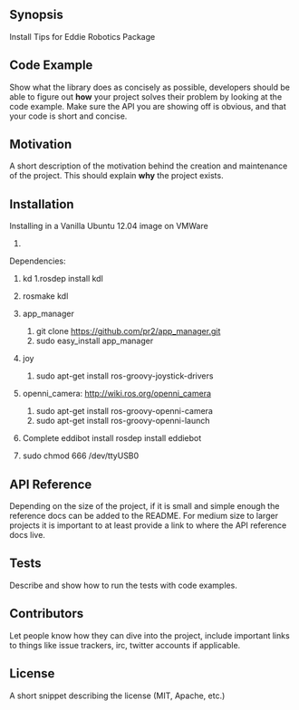 ## Synopsis

Install Tips for Eddie Robotics Package


## Code Example

Show what the library does as concisely as possible, developers should be able to figure out **how** your project solves their problem by looking at the code example. Make sure the API you are showing off is obvious, and that your code is short and concise.

## Motivation

A short description of the motivation behind the creation and maintenance of the project. This should explain **why** the project exists.

## Installation

Installing in a Vanilla Ubuntu 12.04 image on VMWare

1. 

Dependencies:
1. kd
 1.rosdep install kdl
 2. rosmake kdl
2. app_manager
      1. git clone https://github.com/pr2/app_manager.git
      2. sudo easy_install app_manager
3. joy
      1. sudo apt-get install ros-groovy-joystick-drivers
4. openni_camera: http://wiki.ros.org/openni_camera
      1. sudo apt-get install ros-groovy-openni-camera
      2. sudo apt-get install ros-groovy-openni-launch  

5. Complete eddibot install
      rosdep install eddiebot
6. sudo chmod 666 /dev/ttyUSB0


## API Reference

Depending on the size of the project, if it is small and simple enough the reference docs can be added to the README. For medium size to larger projects it is important to at least provide a link to where the API reference docs live.

## Tests

Describe and show how to run the tests with code examples.

## Contributors

Let people know how they can dive into the project, include important links to things like issue trackers, irc, twitter accounts if applicable.

## License

A short snippet describing the license (MIT, Apache, etc.)
